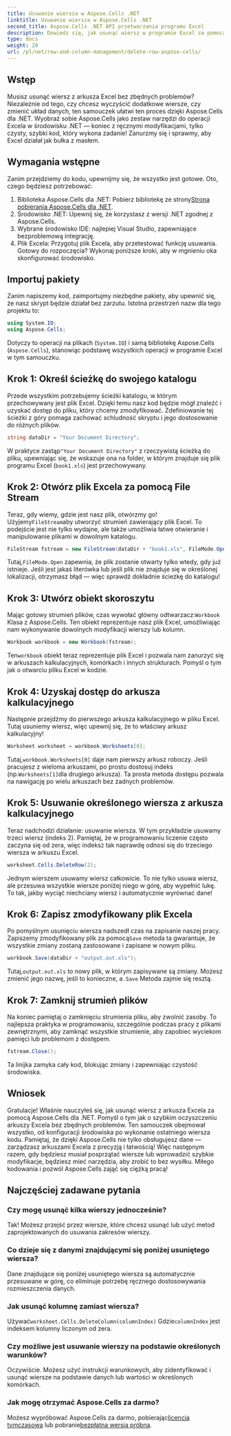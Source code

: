 ```yaml
---
title: Usuwanie wiersza w Aspose.Cells .NET
linktitle: Usuwanie wiersza w Aspose.Cells .NET
second_title: Aspose.Cells .NET API przetwarzania programu Excel
description: Dowiedz się, jak usunąć wiersz w programie Excel za pomocą Aspose.Cells dla .NET. Ten przewodnik krok po kroku obejmuje wymagania wstępne, import kodu i szczegółowy opis płynnej manipulacji danymi.
type: docs
weight: 20
url: /pl/net/row-and-column-management/delete-row-aspose-cells/
---
```

## Wstęp
Musisz usunąć wiersz z arkusza Excel bez zbędnych problemów? Niezależnie od tego, czy chcesz wyczyścić dodatkowe wiersze, czy zmienić układ danych, ten samouczek ułatwi ten proces dzięki Aspose.Cells dla .NET. Wyobraź sobie Aspose.Cells jako zestaw narzędzi do operacji Excela w środowisku .NET — koniec z ręcznymi modyfikacjami, tylko czysty, szybki kod, który wykona zadanie! Zanurzmy się i sprawmy, aby Excel działał jak bułka z masłem.
## Wymagania wstępne
Zanim przejdziemy do kodu, upewnijmy się, że wszystko jest gotowe. Oto, czego będziesz potrzebować:
1.  Biblioteka Aspose.Cells dla .NET: Pobierz bibliotekę ze strony[Strona pobierania Aspose.Cells dla .NET](https://releases.aspose.com/cells/net/).  
2. Środowisko .NET: Upewnij się, że korzystasz z wersji .NET zgodnej z Aspose.Cells.
3. Wybrane środowisko IDE: najlepiej Visual Studio, zapewniające bezproblemową integrację.
4. Plik Excela: Przygotuj plik Excela, aby przetestować funkcję usuwania.
Gotowy do rozpoczęcia? Wykonaj poniższe kroki, aby w mgnieniu oka skonfigurować środowisko.
## Importuj pakiety
Zanim napiszemy kod, zaimportujmy niezbędne pakiety, aby upewnić się, że nasz skrypt będzie działał bez zarzutu. Istotna przestrzeń nazw dla tego projektu to:
```csharp
using System.IO;
using Aspose.Cells;
```
Dotyczy to operacji na plikach (`System.IO`) i samą bibliotekę Aspose.Cells (`Aspose.Cells`), stanowiąc podstawę wszystkich operacji w programie Excel w tym samouczku.
## Krok 1: Określ ścieżkę do swojego katalogu
Przede wszystkim potrzebujemy ścieżki katalogu, w którym przechowywany jest plik Excel. Dzięki temu nasz kod będzie mógł znaleźć i uzyskać dostęp do pliku, który chcemy zmodyfikować. Zdefiniowanie tej ścieżki z góry pomaga zachować schludność skryptu i jego dostosowanie do różnych plików.
```csharp
string dataDir = "Your Document Directory";
```
 W praktyce zastąp`"Your Document Directory"` z rzeczywistą ścieżką do pliku, upewniając się, że wskazuje ona na folder, w którym znajduje się plik programu Excel (`book1.xls`) jest przechowywany.
## Krok 2: Otwórz plik Excela za pomocą File Stream
 Teraz, gdy wiemy, gdzie jest nasz plik, otwórzmy go! Użyjemy`FileStream`aby utworzyć strumień zawierający plik Excel. To podejście jest nie tylko wydajne, ale także umożliwia łatwe otwieranie i manipulowanie plikami w dowolnym katalogu.
```csharp
FileStream fstream = new FileStream(dataDir + "book1.xls", FileMode.Open);
```
 Tutaj,`FileMode.Open` zapewnia, że plik zostanie otwarty tylko wtedy, gdy już istnieje. Jeśli jest jakaś literówka lub jeśli plik nie znajduje się w określonej lokalizacji, otrzymasz błąd — więc sprawdź dokładnie ścieżkę do katalogu!
## Krok 3: Utwórz obiekt skoroszytu
 Mając gotowy strumień plików, czas wywołać główny odtwarzacz:`Workbook` Klasa z Aspose.Cells. Ten obiekt reprezentuje nasz plik Excel, umożliwiając nam wykonywanie dowolnych modyfikacji wierszy lub kolumn.
```csharp
Workbook workbook = new Workbook(fstream);
```
 Ten`workbook` obiekt teraz reprezentuje plik Excel i pozwala nam zanurzyć się w arkuszach kalkulacyjnych, komórkach i innych strukturach. Pomyśl o tym jak o otwarciu pliku Excel w kodzie.
## Krok 4: Uzyskaj dostęp do arkusza kalkulacyjnego
Następnie przejdźmy do pierwszego arkusza kalkulacyjnego w pliku Excel. Tutaj usuniemy wiersz, więc upewnij się, że to właściwy arkusz kalkulacyjny!
```csharp
Worksheet worksheet = workbook.Worksheets[0];
```
 Tutaj,`workbook.Worksheets[0]` daje nam pierwszy arkusz roboczy. Jeśli pracujesz z wieloma arkuszami, po prostu dostosuj indeks (np.`Worksheets[1]`dla drugiego arkusza). Ta prosta metoda dostępu pozwala na nawigację po wielu arkuszach bez żadnych problemów.
## Krok 5: Usuwanie określonego wiersza z arkusza kalkulacyjnego
 Teraz nadchodzi działanie: usuwanie wiersza. W tym przykładzie usuwamy trzeci wiersz (indeks 2). Pamiętaj, że w programowaniu liczenie często zaczyna się od zera, więc indeks`2` tak naprawdę odnosi się do trzeciego wiersza w arkuszu Excel.
```csharp
worksheet.Cells.DeleteRow(2);
```
Jednym wierszem usuwamy wiersz całkowicie. To nie tylko usuwa wiersz, ale przesuwa wszystkie wiersze poniżej niego w górę, aby wypełnić lukę. To tak, jakby wyciąć niechciany wiersz i automatycznie wyrównać dane!
## Krok 6: Zapisz zmodyfikowany plik Excela
 Po pomyślnym usunięciu wiersza nadszedł czas na zapisanie naszej pracy. Zapiszemy zmodyfikowany plik za pomocą`Save` metoda ta gwarantuje, że wszystkie zmiany zostaną zastosowane i zapisane w nowym pliku.
```csharp
workbook.Save(dataDir + "output.out.xls");
```
 Tutaj,`output.out.xls` to nowy plik, w którym zapisywane są zmiany. Możesz zmienić jego nazwę, jeśli to konieczne, a`.Save` Metoda zajmie się resztą.
## Krok 7: Zamknij strumień plików
Na koniec pamiętaj o zamknięciu strumienia pliku, aby zwolnić zasoby. To najlepsza praktyka w programowaniu, szczególnie podczas pracy z plikami zewnętrznymi, aby zamknąć wszystkie strumienie, aby zapobiec wyciekom pamięci lub problemom z dostępem.
```csharp
fstream.Close();
```
Ta linijka zamyka cały kod, blokując zmiany i zapewniając czystość środowiska.
## Wniosek
Gratulacje! Właśnie nauczyłeś się, jak usunąć wiersz z arkusza Excela za pomocą Aspose.Cells dla .NET. Pomyśl o tym jak o szybkim oczyszczeniu arkuszy Excela bez zbędnych problemów. Ten samouczek obejmował wszystko, od konfiguracji środowiska po wykonanie ostatniego wiersza kodu. Pamiętaj, że dzięki Aspose.Cells nie tylko obsługujesz dane — zarządzasz arkuszami Excela z precyzją i łatwością!
Więc następnym razem, gdy będziesz musiał posprzątać wiersze lub wprowadzić szybkie modyfikacje, będziesz mieć narzędzia, aby zrobić to bez wysiłku. Miłego kodowania i pozwól Aspose.Cells zająć się ciężką pracą!
## Najczęściej zadawane pytania
### Czy mogę usunąć kilka wierszy jednocześnie?  
Tak! Możesz przejść przez wiersze, które chcesz usunąć lub użyć metod zaprojektowanych do usuwania zakresów wierszy.
### Co dzieje się z danymi znajdującymi się poniżej usuniętego wiersza?  
Dane znajdujące się poniżej usuniętego wiersza są automatycznie przesuwane w górę, co eliminuje potrzebę ręcznego dostosowywania rozmieszczenia danych.
### Jak usunąć kolumnę zamiast wiersza?  
 Używać`worksheet.Cells.DeleteColumn(columnIndex)` Gdzie`columnIndex` jest indeksem kolumny liczonym od zera.
### Czy możliwe jest usuwanie wierszy na podstawie określonych warunków?  
Oczywiście. Możesz użyć instrukcji warunkowych, aby zidentyfikować i usunąć wiersze na podstawie danych lub wartości w określonych komórkach.
### Jak mogę otrzymać Aspose.Cells za darmo?  
 Możesz wypróbować Aspose.Cells za darmo, pobierając[licencja tymczasowa](https://purchase.aspose.com/temporary-license/) lub pobranie[bezpłatna wersja próbna](https://releases.aspose.com/).
